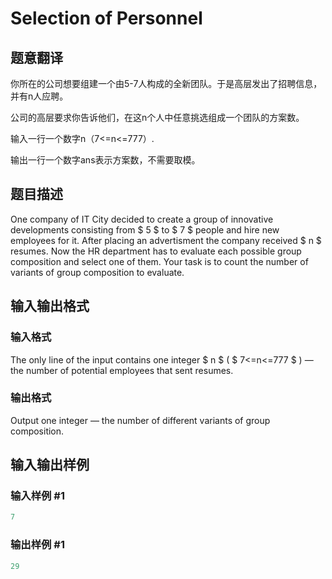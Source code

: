 # Selection of Personnel

## 题意翻译

你所在的公司想要组建一个由5-7人构成的全新团队。于是高层发出了招聘信息，并有n人应聘。

公司的高层要求你告诉他们，在这n个人中任意挑选组成一个团队的方案数。

输入一行一个数字n（7<=n<=777）.

输出一行一个数字ans表示方案数，不需要取模。

## 题目描述

One company of IT City decided to create a group of innovative developments consisting from $ 5 $ to $ 7 $ people and hire new employees for it. After placing an advertisment the company received $ n $ resumes. Now the HR department has to evaluate each possible group composition and select one of them. Your task is to count the number of variants of group composition to evaluate.

## 输入输出格式

### 输入格式

The only line of the input contains one integer $ n $ ( $ 7<=n<=777 $ ) — the number of potential employees that sent resumes.

### 输出格式

Output one integer — the number of different variants of group composition.

## 输入输出样例

### 输入样例 #1

```cpp
7

```
### 输出样例 #1

```cpp
29
```


